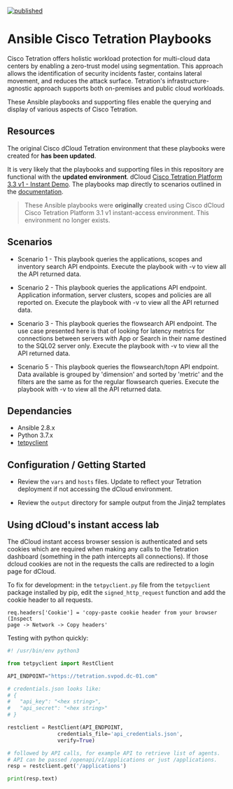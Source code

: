[![published](https://static.production.devnetcloud.com/codeexchange/assets/images/devnet-published.svg)](https://developer.cisco.com/codeexchange/github/repo/CiscoDevNet/tetration-ansible-playbooks)

# Ansible Cisco Tetration Playbooks

Cisco Tetration offers holistic workload protection for multi-cloud data centers by enabling a zero-trust model using segmentation. This approach allows the identification of security incidents faster, contains lateral movement, and reduces the  attack surface. Tetration's infrastructure-agnostic approach supports both on-premises and public cloud workloads.

These Ansible playbooks and supporting files enable the querying and display of various aspects of Cisco Tetration.

## Resources
The original Cisco dCloud Tetration environment that these playbooks were created for **has been updated**.

It is very likely that the playbooks and supporting files in this repository are functional with the **updated environment**. dCloud 
[Cisco Tetration Platform 3.3 v1 - Instant Demo](https://dcloud2-rtp.cisco.com/content/instantdemo/cisco-tetration-platform-3-3-v1?returnPathTitleKey=content-view). The playbooks map directly to scenarios outlined in the [documentation](https://dcloud2-rtp.cisco.com/content/instantdemo/cisco-tetration-platform-3-3-v1?returnPathTitleKey=content-view).

> These Ansible playbooks were **originally** created using Cisco dCloud Cisco Tetration Platform 3.1 v1 instant-access environment. This environment no longer exists.

## Scenarios

- Scenario 1 - This playbook queries the applications, scopes and inventory search API endpoints. Execute the playbook with -v to view all the API returned data.

- Scenario 2 - This playbook queries the applications API endpoint. Application information, server clusters, scopes and policies are all reported on. Execute the playbook with -v to view all the API returned data.

- Scenario 3 - This playbook queries the flowsearch API endpoint. The use case presented here is that of looking for latency metrics for connections between servers with App or Search in their name destined to the SQL02 server only. Execute the playbook with -v to view all the API returned data.

- Scenario 5 - This playbook queries the flowsearch/topn API endpoint. Data available is grouped by 'dimension' and sorted by 'metric' and the filters are the same as for the regular flowsearch queries. Execute the playbook with -v to view all the API returned data.


## Dependancies

- Ansible 2.8.x
- Python 3.7.x
- [tetpyclient](https://pypi.org/project/tetpyclient/)


## Configuration / Getting Started

- Review the `vars` and `hosts` files. Update to reflect your Tetration deployment if not accessing the dCloud environment.

- Review the `output` directory for sample output from the Jinja2 templates

## Using dCloud's instant access lab

The dCloud instant access browser session is authenticated and sets cookies which are required
when making any calls to the Tetration dashboard (something in the path intercepts all connections). If those dcloud cookies are not in the requests the calls are redirected to a login page for dCloud.

To fix for development: in the `tetpyclient.py` file from the
`tetpyclient` package installed by pip, edit the `signed_http_request` function
and add the cookie header to all requests.

```
req.headers['Cookie'] = 'copy-paste cookie header from your browser (Inspect
page -> Network -> Copy headers'
```

Testing with python quickly:

```py
#! /usr/bin/env python3

from tetpyclient import RestClient

API_ENDPOINT="https://tetration.svpod.dc-01.com"

# credentials.json looks like:
# {
#   "api_key": "<hex string>",
#   "api_secret": "<hex string>"
# }

restclient = RestClient(API_ENDPOINT,
                credentials_file='api_credentials.json',
                verify=True)

# followed by API calls, for example API to retrieve list of agents.
# API can be passed /openapi/v1/applications or just /applications.
resp = restclient.get('/applications')

print(resp.text)
```

